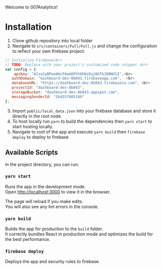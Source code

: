 Welcome to 007Analytics!

# Installation 

1. Clone github repository into local folder
2. Navigate to `src/containers/Full/Full.js` and change the configuration to reflect your own firebase project. 
```javascript
// Initialize Firebase<br> 
// TODO: Replace with your project's customized code snippet <br>
var config = {    
    apiKey: "AIzaSyBPweAHcP4em0PYh8XWzEqjNhTk3OBNS5I",<br>
   authDomain: "dashboard-dev-8b843.firebaseapp.com",  <br>
   databaseURL: "https://dashboard-dev-8b843.firebaseio.com", <br>
   projectId: "dashboard-dev-8b843",  
   storageBucket: "dashboard-dev-8b843.appspot.com",  
   messagingSenderId: "264557605189" 
};
```
3. Import `public/local_data.json` into your firebase database and store it directly in the root node. 
4. To host locally run `yarn` to build the dependencies then `yarn start` to start hosting locally. 
5. Navigate to root of the app and execute `yarn build` then `firebase deploy` to deploy to firebase
## Available Scripts

In the project directory, you can run:

### `yarn start`

Runs the app in the development mode.<br>
Open [http://localhost:3000](http://localhost:3000) to view it in the browser.

The page will reload if you make edits.<br>
You will also see any lint errors in the console.

### `yarn build`

Builds the app for production to the `build` folder.<br>
It correctly bundles React in production mode and optimizes the build for the best performance.


### `firebase deploy`

Deploys the app and security rules to firebase. <br>
